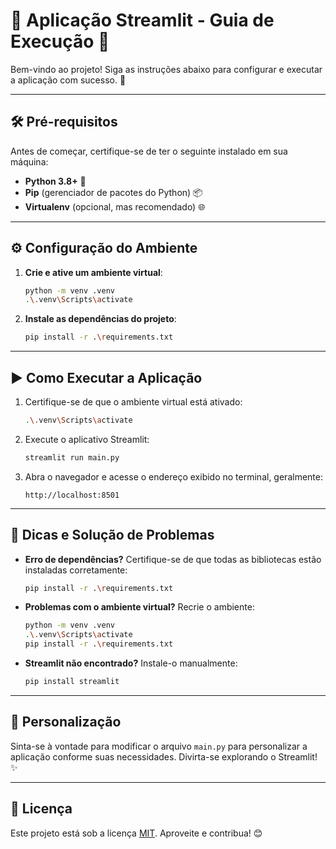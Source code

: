 # 🌟 **Aplicação Streamlit - Guia de Execução** 🌟

Bem-vindo ao projeto! Siga as instruções abaixo para configurar e executar a aplicação com sucesso. 🚀

---

## 🛠️ **Pré-requisitos**

Antes de começar, certifique-se de ter o seguinte instalado em sua máquina:

- **Python 3.8+** 🐍
- **Pip** (gerenciador de pacotes do Python) 📦
- **Virtualenv** (opcional, mas recomendado) 🌐

---

## ⚙️ **Configuração do Ambiente**

1. **Crie e ative um ambiente virtual**:
   ```bash
   python -m venv .venv
   .\.venv\Scripts\activate
   ```

2. **Instale as dependências do projeto**:
   ```bash
   pip install -r .\requirements.txt
   ```

---

## ▶️ **Como Executar a Aplicação**

1. Certifique-se de que o ambiente virtual está ativado:
   ```bash
   .\.venv\Scripts\activate
   ```

2. Execute o aplicativo Streamlit:
   ```bash
   streamlit run main.py
   ```

3. Abra o navegador e acesse o endereço exibido no terminal, geralmente:
   ```
   http://localhost:8501
   ```

---

## 🧪 **Dicas e Solução de Problemas**

- **Erro de dependências?** Certifique-se de que todas as bibliotecas estão instaladas corretamente:
  ```bash
  pip install -r .\requirements.txt
  ```

- **Problemas com o ambiente virtual?** Recrie o ambiente:
  ```bash
  python -m venv .venv
  .\.venv\Scripts\activate
  pip install -r .\requirements.txt
  ```

- **Streamlit não encontrado?** Instale-o manualmente:
  ```bash
  pip install streamlit
  ```

---

## 🎨 **Personalização**

Sinta-se à vontade para modificar o arquivo `main.py` para personalizar a aplicação conforme suas necessidades. Divirta-se explorando o Streamlit! ✨

---

## 📜 **Licença**

Este projeto está sob a licença [MIT](LICENSE). Aproveite e contribua! 😊



